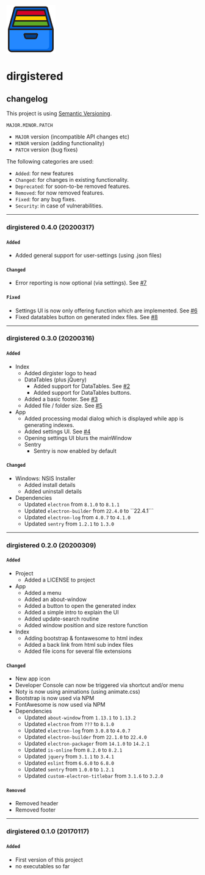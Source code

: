 ![logo](https://raw.githubusercontent.com/yafp/dirgistered/master/.github/images/logo/128x128.png)

# dirgistered
## changelog

This project is using [Semantic Versioning](https://semver.org/).

  ```
  MAJOR.MINOR.PATCH
  ```

* ```MAJOR``` version (incompatible API changes etc)
* ```MINOR``` version (adding functionality)
* ```PATCH``` version (bug fixes)


The following categories are used:

* ```Added```: for new features
* ```Changed```: for changes in existing functionality.
* ```Deprecated```: for soon-to-be removed features.
* ```Removed```: for now removed features.
* ```Fixed```: for any bug fixes.
* ```Security```: in case of vulnerabilities.




***

### dirgistered 0.4.0 (20200317)
#### ```Added```
* Added general support for user-settings (using .json files)

#### ```Changed```
* Error reporting is now optional (via settings). See [#7](https://github.com/yafp/dirgistered/issues/7)

#### ```Fixed```
* Settings UI is now only offering function which are implemented. See [#6](https://github.com/yafp/dirgistered/issues/6)
* Fixed datatables button on generated index files.  See [#8](https://github.com/yafp/dirgistered/issues/8)

***

### dirgistered 0.3.0 (20200316)
#### ```Added```
* Index
  * Added dirgister logo to head
  * DataTables (plus jQuery)
    * Added support for DataTables. See [#2](https://github.com/yafp/dirgistered/issues/2)
    * Added support for DataTables buttons.
  * Added a basic footer. See [#3](https://github.com/yafp/dirgistered/issues/3)
  * Added file / folder size. See [#5](https://github.com/yafp/dirgistered/issues/5)
* App
  * Added processing modal dialog which is displayed while app is generating indexes.
  * Added settings UI. See [#4](https://github.com/yafp/dirgistered/issues/4)
  * Opening settings UI blurs the mainWindow
  * Sentry
    * Sentry is now enabled by default

####  ```Changed```
* Windows: NSIS Installer
  * Added install details
  * Added uninstall details
* Dependencies
  * Updated ```electron``` from ```8.1.0``` to ```8.1.1```
  * Updated ```electron-builder``` from ```22.4.0``` to ``22.4.1```
  * Updated ```electron-log``` from ```4.0.7``` to ```4.1.0```
  * Updated ```sentry``` from ```1.2.1``` to ```1.3.0```

***

### dirgistered 0.2.0 (20200309)
#### ```Added```
* Project
  * Added a LICENSE to project
* App
  * Added a menu
  * Added an about-window
  * Added a button to open the generated index
  * Added a simple intro to explain the UI
  * Added update-search routine
  * Added window position and size restore function
* Index
  * Adding bootstrap & fontawesome to html index
  * Added a back link from html sub index files
  * Added file icons for several file extensions

####  ```Changed```
* New app icon
* Developer Console can now be triggered via shortcut and/or menu
* Noty is now using animations (using animate.css)
* Bootstrap is now used via NPM
* FontAwesome is now used via NPM
* Dependencies
  * Updated ```about-window``` from ```1.13.1``` to ```1.13.2```
  * Updated ```electron``` from ```???``` to ```8.1.0```
  * Updated ```electron-log``` from ```3.0.8``` to ```4.0.7```
  * Updated ```electron-builder``` from ```22.1.0``` to ```22.4.0```
  * Updated ```electron-packager``` from ```14.1.0``` to ```14.2.1```
  * Updated ```is-online``` from ```8.2.0``` to ```8.2.1```
  * Updated ```jquery``` from ```3.1.1``` to ```3.4.1```
  * Updated ```eslint``` from ```6.6.0``` to ```6.8.0```
  * Updated ```sentry``` from ```1.0.0``` to ```1.2.1```
  * Updated ```custom-electron-titlebar``` from ```3.1.6``` to ```3.2.0```

#### ```Removed```
* Removed header
* Removed footer


***

### dirgistered 0.1.0 (20170117)
#### ```Added```
* First version of this project
* no executables so far
